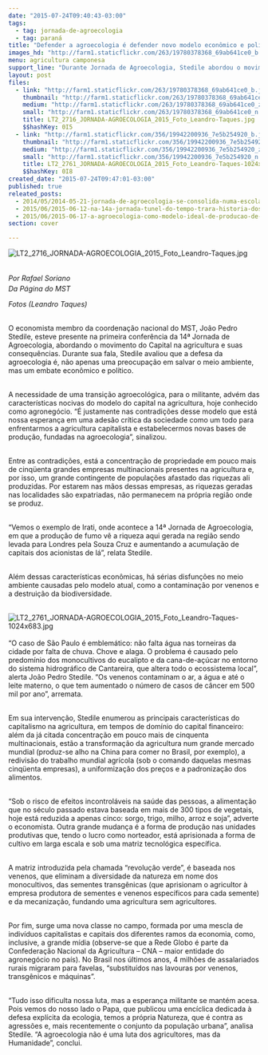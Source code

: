 ```yaml
---
date: "2015-07-24T09:40:43-03:00"
tags:
  - tag: jornada-de-agroecologia
  - tag: paraná
title: "Defender a agroecologia é defender novo modelo econômico e político, afirma Sem Terra"
images_hd: "http://farm1.staticflickr.com/263/19780378368_69ab641ce0_b.jpg"
menu: agricultura camponesa
support_line: "Durante Jornada de Agroecologia, Stedile abordou o movimento do Capital na agricultura e suas consequências."
layout: post
files:
  - link: "http://farm1.staticflickr.com/263/19780378368_69ab641ce0_b.jpg"
    thumbnail: "http://farm1.staticflickr.com/263/19780378368_69ab641ce0_t.jpg"
    medium: "http://farm1.staticflickr.com/263/19780378368_69ab641ce0_z.jpg"
    small: "http://farm1.staticflickr.com/263/19780378368_69ab641ce0_n.jpg"
    title: LT2_2716_JORNADA-AGROECOLOGIA_2015_Foto_Leandro-Taques.jpg
    $$hashKey: 0I5
  - link: "http://farm1.staticflickr.com/356/19942200936_7e5b254920_b.jpg"
    thumbnail: "http://farm1.staticflickr.com/356/19942200936_7e5b254920_t.jpg"
    medium: "http://farm1.staticflickr.com/356/19942200936_7e5b254920_z.jpg"
    small: "http://farm1.staticflickr.com/356/19942200936_7e5b254920_n.jpg"
    title: LT2_2761_JORNADA-AGROECOLOGIA_2015_Foto_Leandro-Taques-1024x683.jpg
    $$hashKey: 0I8
created_date: "2015-07-24T09:47:01-03:00"
published: true
releated_posts:
  - 2014/05/2014-05-21-jornada-de-agroecologia-se-consolida-numa-escola-popular-e-camponesa.md
  - 2015/06/2015-06-12-na-14a-jornada-tunel-do-tempo-trara-historia-dos-100-anos-da-guerra-do-contestado.md
  - 2015/06/2015-06-17-a-agroecologia-como-modelo-ideal-de-producao-de-alimentos.md
section: cover

---
```

<p><img alt="LT2_2716_JORNADA-AGROECOLOGIA_2015_Foto_Leandro-Taques.jpg" src="http://farm1.staticflickr.com/263/19780378368_69ab641ce0_b.jpg" /></p>

<p><br />
<em style="line-height: 1.6;">Por Rafael Soriano</em><br />
<em>Da P&aacute;gina do MST</em></p>

<p><em>Fotos (Leandro Taques)</em></p>

<p><br />
O economista membro da coordena&ccedil;&atilde;o nacional do MST, Jo&atilde;o Pedro Stedile, esteve presente na primeira confer&ecirc;ncia da 14&ordf; Jornada de Agroecologia, abordando o movimento do Capital na agricultura e suas consequ&ecirc;ncias. Durante sua fala, Stedile avaliou que a defesa da agroecologia &eacute;, n&atilde;o apenas uma preocupa&ccedil;&atilde;o em salvar o meio ambiente, mas um embate econ&ocirc;mico e pol&iacute;tico.</p>

<p><br />
A necessidade de uma transi&ccedil;&atilde;o agroecol&oacute;gica, para o militante, adv&eacute;m das caracter&iacute;sticas nocivas do modelo do capital na agricultura, hoje conhecido como agroneg&oacute;cio. &ldquo;&Eacute; justamente nas contradi&ccedil;&otilde;es desse modelo que est&aacute; nossa esperan&ccedil;a em uma ades&atilde;o cr&iacute;tica da sociedade como um todo para enfrentarmos a agricultura capitalista e estabelecermos novas bases de produ&ccedil;&atilde;o, fundadas na agroecologia&rdquo;, sinalizou.</p>

<p><br />
Entre as contradi&ccedil;&otilde;es, est&aacute; a concentra&ccedil;&atilde;o de propriedade em pouco mais de cinq&uuml;enta grandes empresas multinacionais presentes na agricultura e, por isso, um grande contingente de popula&ccedil;&otilde;es afastado das riquezas ali produzidas. Por estarem nas m&atilde;os dessas empresas, as riquezas geradas nas localidades s&atilde;o expatriadas, n&atilde;o permanecem na pr&oacute;pria regi&atilde;o onde se produz.</p>

<p><br />
&ldquo;Vemos o exemplo de Irati, onde acontece a 14&ordf; Jornada de Agroecologia, em que a produ&ccedil;&atilde;o de fumo v&ecirc; a riqueza aqui gerada na regi&atilde;o sendo levada para Londres pela Souza Cruz e aumentando a acumula&ccedil;&atilde;o de capitais dos acionistas de l&aacute;&rdquo;, relata Stedile.</p>

<p><br />
Al&eacute;m dessas caracter&iacute;sticas econ&ocirc;micas, h&aacute; s&eacute;rias disfun&ccedil;&otilde;es no meio ambiente causadas pelo modelo atual, como a contamina&ccedil;&atilde;o por venenos e a destrui&ccedil;&atilde;o da biodiversidade.<br />
&nbsp;</p>

<p><img alt="LT2_2761_JORNADA-AGROECOLOGIA_2015_Foto_Leandro-Taques-1024x683.jpg" src="http://farm1.staticflickr.com/356/19942200936_7e5b254920_b.jpg" /><br />
<br />
&ldquo;O caso de S&atilde;o Paulo &eacute; emblem&aacute;tico: n&atilde;o falta &aacute;gua nas torneiras da cidade por falta de chuva. Chove e alaga. O problema &eacute; causado pelo predom&iacute;nio dos monocultivos do eucalipto e da cana-de-a&ccedil;&uacute;car no entorno do sistema hidrogr&aacute;fico de Cantareira, que altera todo o ecossistema local&rdquo;, alerta Jo&atilde;o Pedro Stedile. &ldquo;Os venenos contaminam o ar, a &aacute;gua e at&eacute; o leite materno, o que tem aumentado o n&uacute;mero de casos de c&acirc;ncer em 500 mil por ano&rdquo;, arremata.</p>

<p><br />
Em sua interven&ccedil;&atilde;o, Stedile enumerou as principais caracter&iacute;sticas do capitalismo na agricultura, em tempos de dom&iacute;nio do capital financeiro: al&eacute;m da j&aacute; citada concentra&ccedil;&atilde;o em pouco mais de cinquenta multinacionais, est&atilde;o a transforma&ccedil;&atilde;o da agricultura num grande mercado mundial (produz-se alho na China para comer no Brasil, por exemplo), a redivis&atilde;o do trabalho mundial agr&iacute;cola (sob o comando daquelas mesmas cinq&uuml;enta empresas), a uniformiza&ccedil;&atilde;o dos pre&ccedil;os e a padroniza&ccedil;&atilde;o dos alimentos.</p>

<p><br />
&ldquo;Sob o risco de efeitos incontrol&aacute;veis na sa&uacute;de das pessoas, a alimenta&ccedil;&atilde;o que no s&eacute;culo passado estava baseada em mais de 300 tipos de vegetais, hoje est&aacute; reduzida a apenas cinco: sorgo, trigo, milho, arroz e soja&rdquo;, adverte o economista. Outra grande mudan&ccedil;a &eacute; a forma de produ&ccedil;&atilde;o nas unidades produtivas que, tendo o lucro como norteador, est&aacute; aprisionada a forma de cultivo em larga escala e sob uma matriz tecnol&oacute;gica espec&iacute;fica.</p>

<p><br />
A matriz introduzida pela chamada &ldquo;revolu&ccedil;&atilde;o verde&rdquo;, &eacute; baseada nos venenos, que eliminam a diversidade da natureza em nome dos monocultivos, das sementes transg&ecirc;nicas (que aprisionam o agricultor &agrave; empresa produtora de sementes e venenos espec&iacute;ficos para cada semente) e da mecaniza&ccedil;&atilde;o, fundando uma agricultura sem agricultores.</p>

<p><br />
Por fim, surge uma nova classe no campo, formada por uma mescla de indiv&iacute;duos capitalistas e capitais dos diferentes ramos da economia, como, inclusive, a grande m&iacute;dia (observe-se que a Rede Globo &eacute; parte da Confedera&ccedil;&atilde;o Nacional da Agricultura &ndash; CNA &ndash; maior entidade do agroneg&oacute;cio no pa&iacute;s). No Brasil nos &uacute;ltimos anos, 4 milh&otilde;es de assalariados rurais migraram para favelas, &ldquo;substitu&iacute;dos nas lavouras por venenos, transg&ecirc;nicos e m&aacute;quinas&rdquo;.</p>

<p><br />
&ldquo;Tudo isso dificulta nossa luta, mas a esperan&ccedil;a militante se mant&eacute;m acesa. Pois vemos do nosso lado o Papa, que publicou uma enc&iacute;clica dedicada &agrave; defesa expl&iacute;cita da ecologia, temos a pr&oacute;pria Natureza, que &eacute; contra as agress&otilde;es e, mais recentemente o conjunto da popula&ccedil;&atilde;o urbana&rdquo;, analisa Stedile. &ldquo;A agroecologia n&atilde;o &eacute; uma luta dos agricultores, mas da Humanidade&rdquo;, conclui.</p>
